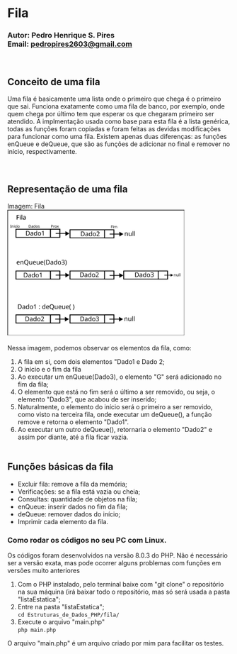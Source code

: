# Fila
### Autor: Pedro Henrique S. Pires <br/>Email: pedropires2603@gmail.com
<br/>

## Conceito de uma fila
Uma fila é basicamente uma lista onde o primeiro que chega é o primeiro que sai. Funciona exatamente como uma fila de banco, por exemplo, onde quem chega por último tem que esperar os que chegaram primeiro ser atendido. A implmentação usada como base para esta fila é a lista genérica, todas as funções foram copiadas e foram feitas as devidas modificações para funcionar como uma fila. Existem apenas duas diferenças: as funções enQueue e deQueue, que são as funções de adicionar no final e remover no início, respectivamente.<br/>
<br/><br/>

## Representação de uma fila
Imagem: Fila<br/>
<img src="./imgs/fila.png" width="400"><br/><br/>
Nessa imagem, podemos observar os elementos da fila, como:
1. A fila em si, com dois elementos "Dado1 e Dado 2;
2. O início e o fim da fila
3. Ao executar um enQueue(Dado3), o elemento "G" será adicionado no fim da fila;
4. O elemento que está no fim será o último a ser removido, ou seja, o elemento "Dado3", que acabou de ser inserido;
5. Naturalmente, o elemento do início será o primeiro a ser removido, como visto na terceira fila, onde executar um deQueue(), a função remove e retorna o elemento "Dado1".
6. Ao executar um outro deQueue(), retornaria o elemento "Dado2" e assim por diante, até a fila ficar vazia.
<br/><br/>

## Funções básicas da fila
* Excluir fila: remove a fila da memória;
* Verificações: se a fila está vazia ou cheia;
* Consultas: quantidade de objetos na fila;
* enQueue: inserir dados no fim da fila;
* deQueue: remover dados do início;
* Imprimir cada elemento da fila.


### Como rodar os códigos no seu PC com Linux.
Os códigos foram desenvolvidos na versão 8.0.3 do PHP. Não é necessário ser a versão exata, mas pode ocorrer alguns problemas com funções em versões muito anteriores</br>
1. Com o PHP instalado, pelo terminal baixe com "git clone" o repositório na sua máquina (irá baixar todo o repositório, mas só será usada a pasta "listaEstatica";</br>
2. Entre na pasta "listaEstatica";</br>
`cd Estruturas_de_Dados_PHP/fila/`</br>
3. Execute o arquivo "main.php"</br>
`php main.php`</p>

O arquivo "main.php" é um arquivo criado por mim para facilitar os testes.</br>